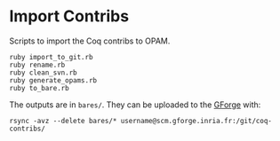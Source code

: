 # Import Contribs
Scripts to import the Coq contribs to OPAM.

    ruby import_to_git.rb
    ruby rename.rb
    ruby clean_svn.rb
    ruby generate_opams.rb
    ruby to_bare.rb

The outputs are in `bares/`. They can be uploaded to the [GForge](https://gforge.inria.fr/) with:

    rsync -avz --delete bares/* username@scm.gforge.inria.fr:/git/coq-contribs/
